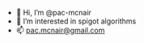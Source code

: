 - 👋 Hi, I’m @pac-mcnair
- 👀 I’m interested in spigot algorithms
- 📫 pac.mcnair@gmail.com

<!---
pac-mcnair/pac-mcnair is a ✨ special ✨ repository because its `README.md` (this file) appears on your GitHub profile.
You can click the Preview link to take a look at your changes.
--->
